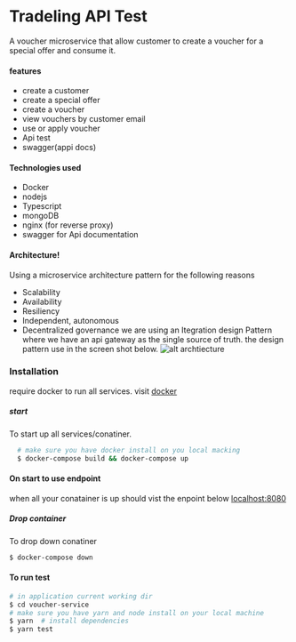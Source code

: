 # Tradeling API Test

A voucher microservice that allow customer to create a voucher for a special offer and consume it.
  #### features
  - create a customer
  - create a special offer
  - create a voucher
  - view vouchers by customer email
  - use or apply voucher
  - Api test
  - swagger(appi docs)
  #### Technologies used
   - Docker
   - nodejs
   - Typescript
   - mongoDB
   - nginx (for reverse proxy)
   - swagger for Api documentation 

#### Architecture!
   Using a microservice architecture pattern for the following reasons
   -  Scalability
   -   Availability
   -   Resiliency
   - Independent, autonomous
   - Decentralized governance
 we are using an Itegration design Pattern where we have an api gateway as the single source of truth. the design pattern use in the screen shot below. 
 ![alt archtiecture](https://res.cloudinary.com/dczlbbkdg/image/upload/v1600884189/archecture_wu2zfa.png)

### Installation
 require docker to run all services. visit [docker](https://docker.com)
 ##### start
 To start up all services/conatiner.
 ```sh
   # make sure you have docker install on you local macking
   $ docker-compose build && docker-compose up
   ```
   #### On start to use endpoint
   when all your conatainer is up should vist the enpoint below
   [localhost:8080](http://localhost8080)
   ##### Drop container
   To drop down conatiner
   ```sh
   $ docker-compose down
   ```
   #### To run test
   ```sh
   # in application current working dir
   $ cd voucher-service
   # make sure you have yarn and node install on your local machine
   $ yarn  # install dependencies
   $ yarn test
   ```
    
